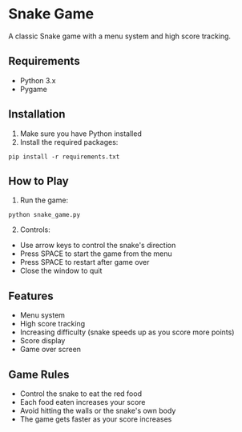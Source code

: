 # Snake Game

A classic Snake game with a menu system and high score tracking.

## Requirements
- Python 3.x
- Pygame

## Installation
1. Make sure you have Python installed
2. Install the required packages:
```
pip install -r requirements.txt
```

## How to Play
1. Run the game:
```
python snake_game.py
```

2. Controls:
- Use arrow keys to control the snake's direction
- Press SPACE to start the game from the menu
- Press SPACE to restart after game over
- Close the window to quit

## Features
- Menu system
- High score tracking
- Increasing difficulty (snake speeds up as you score more points)
- Score display
- Game over screen

## Game Rules
- Control the snake to eat the red food
- Each food eaten increases your score
- Avoid hitting the walls or the snake's own body
- The game gets faster as your score increases 